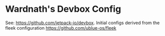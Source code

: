 # Wardnath's Devbox Config

See: https://github.com/jetpack-io/devbox. Initial configs derived from the fleek configuration https://github.com/ublue-os/fleek
